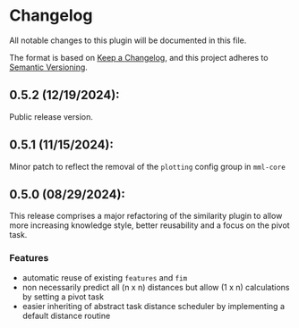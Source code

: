 # Changelog

All notable changes to this plugin will be documented in this file.

The format is based on [Keep a Changelog](https://keepachangelog.com/en/1.0.0/),
and this project adheres to [Semantic Versioning](https://semver.org/spec/v2.0.0.html).

## 0.5.2 (12/19/2024):
Public release version.

## 0.5.1 (11/15/2024):
Minor patch to reflect the removal of the `plotting` config group in `mml-core`

## 0.5.0 (08/29/2024):
This release comprises a major refactoring of the similarity plugin to allow more increasing knowledge style, better 
reusability and a focus on the pivot task.

### Features
 - automatic reuse of existing `features` and `fim`
 - non necessarily predict all (n x n) distances but allow (1 x n) calculations by setting a pivot task
 - easier inheriting of abstract task distance scheduler by implementing a default distance routine
